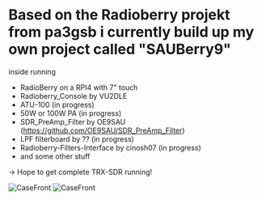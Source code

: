 # Based on the Radioberry projekt from pa3gsb i currently build up my own project called "SAUBerry9"

inside running
- RadioBerry on a RPI4 with 7" touch
- Radioberry_Console by VU2DLE
- ATU-100 (in progress)
- 50W or 100W PA (in progress)
- SDR_PreAmp_Filter by OE9SAU (https://github.com/OE9SAU/SDR_PreAmp_Filter)
- LPF filterboard by ?? (in progress)
- Radioberry-Filters-Interface by cinosh07 (in progress)
- and some other stuff

-> Hope to get complete TRX-SDR running!

![CaseFront](/pics/front_draft.png)
![CaseFront](/pics/console.png)
